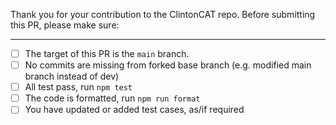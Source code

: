 Thank you for your contribution to the ClintonCAT repo.
Before submitting this PR, please make sure:

----
- [ ] The target of this PR is the `main` branch.
- [ ] No commits are missing from forked base branch (e.g. modified main branch instead of dev)
- [ ] All test pass, run `npm test`
- [ ] The code is formatted, run `npm run format`
- [ ] You have updated or added test cases, as/if required
